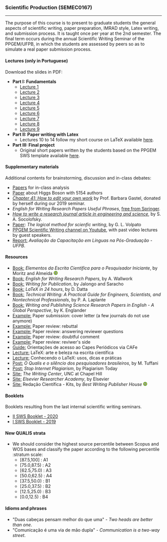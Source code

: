 ### Scientific Production (SEMEC0167)
---

The purpose of this course is to present to graduate students the general aspects of scientific writing, paper preparation, IMRAD style, Latex writing, and submission process. It is taught once per year at the 2nd semester. The final term occurs during the annual Scientific Writing Seminar of the PPGEM/UFPB, in which the students are assessed by peers so as to simulate a real paper submission process.

#### Lectures (only in Portuguese)

Download the slides in PDF:

- **Part I: Fundamentals**
	- [Lecture 1](https://github.com/gcpeixoto/SCIPROD/raw/main/beamer/pdf/aula-01.pdf)
	- [Lecture 2](https://github.com/gcpeixoto/SCIPROD/raw/main/beamer/pdf/aula-02.pdf)
	- [Lecture 3](https://github.com/gcpeixoto/SCIPROD/raw/main/beamer/pdf/aula-03.pdf)
	- [Lecture 4](https://github.com/gcpeixoto/SCIPROD/raw/main/beamer/pdf/aula-04.pdf)
	- [Lecture 5](https://github.com/gcpeixoto/SCIPROD/raw/main/beamer/pdf/aula-05.pdf)
	- [Lecture 6](https://github.com/gcpeixoto/SCIPROD/raw/main/beamer/pdf/aula-06.pdf)
	- [Lecture 7](https://github.com/gcpeixoto/SCIPROD/raw/main/beamer/pdf/aula-07.pdf)
	- [Lecture 8](https://github.com/gcpeixoto/SCIPROD/raw/main/beamer/pdf/aula-08.pdf)
	- [Lecture 9](https://github.com/gcpeixoto/SCIPROD/raw/main/beamer/pdf/aula-09.pdf)
- **Part II: Paper writing with Latex**
	- Lectures 10 to 14 follow my short course on LaTeX available [here](https://github.com/gcpeixoto/mc-latex).
- **Part III: Final project**
	- Original short papers written by the students based on the PPGEM SWS template available [here](https://github.com/gcpeixoto/ppgem-ufpb-paper-template).

#### Supplementary materials

Additional contents for brainstorming, discussion and in-class debates:

- [Papers](https://github.com/gcpeixoto/SCIPROD/tree/main/cases/aula-06) for in-class analysis
- [Paper](https://github.com/gcpeixoto/SCIPROD/raw/main/refs/2015_PhysRevLett-5154authors.pdf) about Higgs Boson with 5154 authors
- [_Chapter 41: How to edit your own work_](https://github.com/gcpeixoto/SCIPROD/raw/main/refs/BGastel_Chapter%2041_How%20to%20Edit%20Your%20Own%20Work_signed.pdf) by Prof. Barbara Gastel, donated by herself during our 2019 seminar.
- _English for Writing Research Papers Useful Phrases_, [free from Springer](http://www.springer.com/cda/content/document/cda_downloaddocument/Free+Download+-+Useful+Phrases.pdf?SGWID=0-0-45-1543172-p177775190).
- [_How to write a research journal article in engineering and science_](https://github.com/gcpeixoto/SCIPROD/raw/main/refs/How%20to%20write%20a%20research%20journal%20article%20in%20engineering%20and%20science%20-%20Socolofsky.pdf), by S. A. Socolofsky.
- [Paper](https://github.com/gcpeixoto/SCIPROD/raw/main/refs/Volpato_O_metodo_logico_para_redacao_cientifica.pdf): _The logical method for scienfic writing_, by G. L. Volpato
- [PPGEM Scientific Writing channel on Youtube](https://www.youtube.com/channel/UCdbsMbH8Fws_jcK3ACxIDQg/featured), with past video lectures by guest speakers. 
- [Report:](https://github.com/gcpeixoto/SCIPROD/raw/main/refs/Relatório%20-%20Avaliação%20da%20Capacitação%20em%20L%C3%ADnguas%20na%20Pós-Graduação%20-%20UFPB.pdf) _Avaliação da Capacitação em Línguas na Pós-Graduação - UFPB_.

#### Resources

- [Book:](https://www.amazon.com.br/dp/B096Q27VM2) _Elementos da Escrita Científica para o Pesquisador Iniciante_, by Moritz and Almeida <span><img src="../../../../_includes/icons/brazil.svg" width="13"> </span>
- [Book:](https://www.springer.com/us/book/9783319260921) _English for Writing Research Papers_, by A. Wallwork
- [Book:](https://link.springer.com/book/10.1007/978-3-319-31650-5) _Writing for Publication_, by Jalongo and Saracho
- [Book:](https://link.springer.com/book/10.1007/978-3-319-47831-9) _LaTeX in 24 hours_, by D. Datta
- [Book:](https://www.routledge.com/Technical-Writing-A-Practical-Guide-for-Engineers-Scientists-and-Nontechnical/Laplante/p/book/9781138628106) _Technical Writing: A Practical Guide for Engineers, Scientists, and Nontechnical Professionals_, by P. A. Laplante
- [Book:](https://www.springer.com/gp/book/9789400777132) _Writing and Publishing Science Research Papers in English - A Global Perspective_, by K. Englander
- [Example:](https://raw.githubusercontent.com/gcpeixoto/SCIPROD/main/templates/cover-letter.txt) Paper submission: cover letter (a few journals do not use anymore)
- [Example:](https://raw.githubusercontent.com/gcpeixoto/SCIPROD/main/templates/responses-rebuttal.txt) Paper review: rebuttal
- [Example:](https://raw.githubusercontent.com/gcpeixoto/SCIPROD/main/templates/responses-to-reviewer-example.txt) Paper review: answering reviewer questions
- [Example:](https://raw.githubusercontent.com/gcpeixoto/SCIPROD/main/templates/responses-doubtful-case.txt) Paper review: doubtful comment
- [Example:](https://raw.githubusercontent.com/gcpeixoto/SCIPROD/main/templates/technical-opinion-example.txt) Paper review: reviwer's side
- [Guide:](https://github.com/gcpeixoto/SCIPROD/raw/main/misc/orientacoes-acesso-cafe.pdf) Orientações de acesso ao Capes Periódicos via CAFe
- [Lecture:](https://github.com/gcpeixoto/SCIPROD/raw/main/misc/motivacao.pdf) LaTeX: arte e beleza na escrita científica
- [Lecture:](https://github.com/gcpeixoto/SCIPROD/raw/main/misc/guide.pdf) Conhecendo o LaTeX: usos, dicas e práticas
- [Post:](https://mauriciotuffani.blogfolha.uol.com.br/2015/04/01/o-qualis-e-o-silencio-dos-pesquisadores-brasileiros/) _O Qualis e o silêncio dos pesquisadores brasileiros_, by M. Tuffani
- [Post:](https://www.plagiarismtoday.com/stopping-internet-plagiarism/) _Stop Internet Plagiarism_, by Plagiarism Today
- [Site:](https://writingcenter.unc.edu/tips-and-tools/) _The Writing Center_, UNC at Chapel Hill
- [Site:](https://researcheracademy.elsevier.com) _Elsevier Researcher Academy_, by Elsevier
- [Site:](https://www.bestwriting.com.br/redacao-cientifica---kits-prontos.html) Redação Científica - Kits, by _Best Writing Publisher House_ <span><img src="../../../../_includes/icons/brazil.svg" width="13"> </span>

#### Booklets

Booklets resulting from the last internal scientific writing seminars.

- [II SWS Booklet - 2020](https://drive.google.com/file/d/1xxfxV7UHRueCw1ypkBxd4d6sHHWjYv_J/view?usp=sharing)
- [I SWS Booklet - 2019](https://drive.google.com/file/d/1la5sxLVFtLGfDyAIL732l2tcyKTQtOe_/view?usp=sharing)

#### New QUALIS strata

- We should consider the highest source percentile between Scopus and WOS bases and classify the paper according to the following percentile :stratum scale: 
	- [87.5,100]  : A1
	- [75.0,87.5) : A2
	- [62.5,75.0) : A3
	- [50.0,62.5) : A4
	- [37.5,50.0) : B1
	- [25.0,37.5) : B2
	- [12.5,25.0) : B3
	- [0.0,12.5)  : B4

#### Idioms and phrases
- "Duas cabeças pensam melhor do que uma" - _Two heads are better than one_. 
- "Comunicação é uma via de mão dupla" - _Communication is a two-way street_. 
	